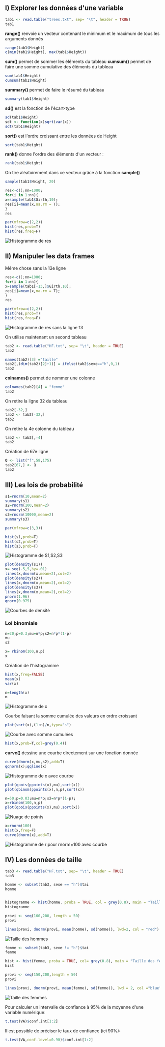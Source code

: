 ## I) Explorer les données d'une variable

```R
tab1 <- read.table("trees.txt", sep= "\t", header = TRUE)
tab1
```

**range()** renvoie un vecteur contenant le minimum et le maximum de tous les arguments donnés

```R
range(tab1$Height)
c(min(tab1$Height), max(tab1$Height))
```

**sum()** permet de sommer les éléments du tableau
**cumsum()** permet de faire une somme cumulative des éléments du tableau

```R
sum(tab1$Height)
cumsum(tab1$Height)
```

**summary()** permet de faire le résumé du tableau

```R
summary(tab1$Height)
```

**sd()** est la fonction de l'écart-type

```R
sd(tab1$Height)
sdt <- function(x)sqrt(var(x))
sdt(tab1$Height) 
```

**sort()** est l'ordre croissant entre les données de Height

```R
sort(tab1$Height)
```

**rank()** donne l'ordre des éléments d'un vecteur : 

```R
rank(tab1$Height)
```

On tire aléatoirement dans ce vecteur grâce à la fonction **sample()**

```R
sample(tab1$Height, 20)

res<-c();nn=1000;
for(i in 1:nn){ 
x=sample(tab1$Girth,10);
res[i]=mean(x,na.rm = T);
}
res

par(mfrow=c(2,2))
hist(res,prob=T)
hist(res,freq=F)
```
![Histogramme de res](Images/1.JPG)

## II) Manipuler les data frames

Même chose sans la 13e ligne

```R
res<-c();nn=1000;  
for(i in 1:nn){ 
x=sample(tab1[-13,]$Girth,10); 
res[i]=mean(x,na.rm = T);
}
res

par(mfrow=c(2,2))
hist(res,prob=T)
hist(res,freq=F)
```
![Histogramme de res sans la ligne 13](Images/2.JPG)

On utilise maintenant un second tableau

```R
tab2 <- read.table("HF.txt", sep= "\t", header = TRUE)
tab2

names(tab2)[3] ="taille"
tab2[,(dim(tab2)[2]+1)] = ifelse(tab2$sexe=="h",0,1)
tab2
```
**colnames()** permet de nommer une colonne

```R
colnames(tab2)[4] = "femme"
tab2
```
On retire la ligne 32 du tableau

```R
tab2[-32,]
tab2 <- tab2[-32,]
tab2
```
On retire la 4e colonne du tableau
```R
tab2 <- tab2[,-4]
tab2
```
Création de 67e ligne
```R
Q <- list("f",58,175)
tab2[67,] <- Q
tab2
```

## III) Les lois de probabilité

```R
s1=rnorm(10,mean=2)
summary(s1)
s2=rnorm(100,mean=2)
summary(s2)
s3=rnorm(10000,mean=2)
summary(s3)

par(mfrow=c(3,3))

hist(s1,prob=T)
hist(s2,prob=T)
hist(s3,prob=T)
```

![Histogramme de S1,S2,S3](Images/3.JPG)

```R
plot(density(s1))
x= seq(-5,5,by=.01)
lines(x,dnorm(x,mean=2),col=2) 
plot(density(s2))
lines(x,dnorm(x,mean=2),col=2)
plot(density(s3))
lines(x,dnorm(x,mean=2),col=2)
pnorm(1.96)
qnorm(0.975)
```
![Courbes de densité](Images/4.JPG)

### Loi binomiale

```R
n=20;p=0.3;mu=n*p;s2=n*p*(1-p)
mu
s2

x= rbinom(100,n,p)
x
```
Création de l'histogramme
```R
hist(x,freq=FALSE)
mean(x)
var(x)

n=length(x)
n
```
![Histogramme de x](Images/5.JPG)

Courbe faisant la somme cumulée des valeurs en ordre croissant

```R
plot(sort(x),(1:n)/n,type="s")
```
![Courbe avec somme cumulées](Images/6.JPG)

```R
hist(x,prob=T,col=grey(0.4))
```

**curve()** dessine une courbe directement sur une fonction donnée

```R
curve(dnorm(x,mu,s2),add=T)  
qqnorm(x);qqline(x)
```
![Histogramme de x avec courbe](Images/7.JPG)

```R
plot(qpois(ppoints(x),mu),sort(x))
plot(qbinom(ppoints(x),n,p),sort(x))

n=50;p=0.03;mu=n*p;s2=n*p*(1-p);
x=rbinom(100,n,p)
plot(qpois(ppoints(x),mu),sort(x))
```
![Nuage de points](Images/8.JPG)

```R
x=rnorm(100)
hist(x,freq=F)
curve(dnorm(x),add=T)
```
![Histogramme de r pour rnorm=100 avec courbe](Images/9.JPG)

## IV) Les données de taille

```R
tab3 <- read.table("HF.txt", sep= "\t", header = TRUE)
tab3

homme <- subset(tab3, sexe == "h")$tai
homme


histogramme <- hist(homme, proba = TRUE, col = grey(0.8), main = "Taille des hommes")
histogramme

provi <- seq(160,200, length = 50)
provi

lines(provi, dnorm(provi, mean(homme), sd(homme)), lwd=2, col = "red")
```
![Taille des hommes](Images/taillehomme.JPG)

```R
femme <- subset(tab3, sexe != "h")$tai
femme

hist <- hist(femme, proba = TRUE, col= grey(0.8), main = "Taille des femmes")
hist

provi <- seq(150,200,length = 50)
provi

lines(provi, dnorm(provi, mean(femme), sd(femme)), lwd = 2, col ="blue")
```
![Taille des femmes](Images/taillefemme.JPG)

Pour calculer un intervalle de confiance à 95% de la moyenne d'une variable numérique:

```R
t.test(VA)$conf.int[1:2]
```

Il est possible de préciser le taux de confiance (ici 90%):

```R
t.test(VA,conf.level=0.90)$conf.int[1:2]
```